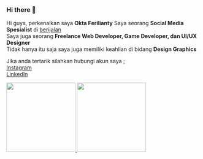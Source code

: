 ### Hi there 👋

Hi guys, perkenalkan saya **Okta Ferilianty**
Saya seorang **Social Media Spesialist** di [berijalan](https://berijalan.co.id) <br>
Saya juga seorang **Freelance Web Developer, Game Developer, dan UI/UX Designer** <br>
Tidak hanya itu saja saya juga memiliki keahlian di bidang **Design Graphics**

Jika anda tertarik silahkan hubungi akun saya ; <br>
[Instagram](https://www.instagram.com/oktaferilianty_/) <br>
[LinkedIn](https://www.linkedin.com/in/oktaferilianty/)

<p align="left">
<a href="https://github.com/Oktaferiliantyyyyy">
  <img height="180em" src="https://github-readme-stats-eight-theta.vercel.app/api?username=OktaFeriliantyyyyy&show_icons=true&theme=algolia&include_all_commits=true&count_private=true"/>
  <img height="180em" src="https://github-readme-stats-eight-theta.vercel.app/api/top-langs/?username=OktaFeriliantyyyyy&layout=compact&langs_count=8&theme=algolia"/>
</a>
</p>
